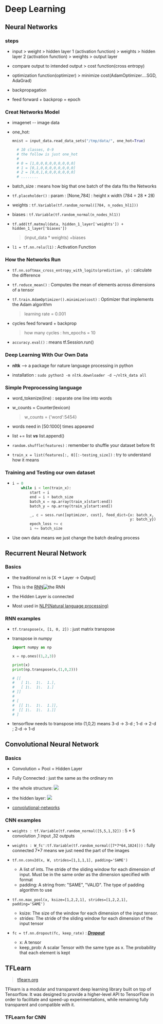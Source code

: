 # Deep Learning

## Neural Networks

### steps

- input > weight > hidden layer 1 (activation function) > weights > hidden layer 2 (activation function) > weights > output layer

- compare output to intended output > cost function(cross entropy)

- optimization function(optimizer) > minimize cost(AdamOptimizer....SGD, AdaGrad)

- backpropagation

- feed forward + backprop = epoch

### Creat Networks Model

- imagenet -- image data
- one_hot:

  ```python
  mnist = input_data.read_data_sets("/tmp/data/", one_hot=True)

    # 10 classes, 0-9
    # the follow is just one_hot
    #
    # 0 = [1,0,0,0,0,0,0,0,0,0]
    # 1 = [0,1,0,0,0,0,0,0,0,0]
    # 2 = [0,0,1,0,0,0,0,0,0,0]
    # ........
  ```

- batch_size : means how big that one batch of the data fits the Networks

- `tf.placeholder()` : param : [None,784] : height x width (784 = 28 * 28)

- weights : `tf.Variable(tf.random_normal([784, n_nodes_hl1]))`

- biases : `tf.Variable(tf.random_normal(n_nodes_hl1))`

- `tf.add(tf.matmul(data, hidden_1_layer['weights']) + hidden_1_layer['biases'])`

  > (input_data * weights) +biases

- `l1 = tf.nn.relu(l1)` : Activation Function

### How the Networks Run

- `tf.nn.softmax_cross_entropy_with_logits(prediction, y)` : calculate the difference

- `tf.reduce_mean()` : Computes the mean of elements across dimensions of a tensor

- `tf.train.AdamOptimizer().minimize(cost)` : Optimizer that implements the Adam algorithm

  > learning rate = 0.001

- cycles feed forward + backprop

  > how many cycles : hm_epochs = 10

- `accuracy.eval()` : means tf.Session.run()

### Deep Learning With Our Own Data

- **nltk** --> a package for nature language processing in python

- installation : `sudo python3 -m nltk.downloader -d ~/nltk_data all`

### Simple Preprocessing language

- word_tokenize(line) : separate one line into words

- w_counts = Counter(lexicon)

  > w_counts = {'word':5454}

- words need in [50:1000] times appeared

- list += list **_vs_** list.append()

- `random.shuffle(features)` : remember to shuffle your dataset before fit

- `train_x = list(features[:, 0][:-testing_size])` : try to understand how it means

### Training and Testing our own dataset

- ```python
  i = 0
      while i < len(train_x):
          start = i
          end = i + batch_size
          batch_x = np.array(train_x[start:end])
          batch_y = np.array(train_y[start:end])

          _, c = sess.run([optimizer, cost], feed_dict={x: batch_x,
                                                        y: batch_y})
          epoch_loss += c
          i += batch_size
  ```

- Use own data means we just change the batch dealing process

## Recurrent Neural Network

### Basics

- the traditional nn is [X -> Layer -> Output]

- This is the [RNN](http://blog.csdn.net/heyongluoyao8/article/details/48636251)![the RNN](http://kvitajakub.github.io/img/rnn-unrolled.svg)

- the Hidden Layer is connected

- Most used in [NLP(Natural language processing)](https://en.wikipedia.org/wiki/Natural_language_processing)

### RNN examples

- `tf.transpose(x, [1, 0, 2])` : just matrix transpose

- transpose in numpy

  ```python
  import numpy as np

  x = np.ones((1,2,3))

  print(x)
  print(np.transpose(x,(1,0,2)))

  # [[
  #   [ 1\.  1\.  1.],
  #   [ 1\.  1\.  1.]
  # ]]
  #
  # [
  #  [[ 1\.  1\.  1.]],
  #  [[ 1\.  1\.  1.]]
  # ]
  ```

- tensorflow needs to transpose into (1,0,2) means 3-d -> 3-d ; 1-d -> 2-d ; 2-d -> 1-d

## Convolutional Neural Network

### Basics

- Convolution + Pool = Hidden Layer

- Fully Connected : just the same as the ordinary nn

- the whole structure: ![](http://cs231n.github.io/assets/nn1/neural_net2.jpeg)

- the hidden layer: ![](http://cs231n.github.io/assets/cnn/cnn.jpeg)

- [convolutional-networks](http://cs231n.github.io/convolutional-networks/#overview)

### CNN examples

- `weights : tf.Variable(tf.random_normal([5,5,1,32])` : 5 * 5 convolution ,1 input ,32 outputs
- `weights : W_fc':tf.Variable(tf.random_normal([7*7*64,1024]))` : fully connected 7*7 means we just need the part of the images
- `tf.nn.conv2d(x, W, strides=[1,1,1,1], padding='SAME')`

  - A list of ints. The stride of the sliding window for each dimension of input. Must be in the same order as the dimension specified with format
  - padding: A string from: "SAME", "VALID". The type of padding algorithm to use

- `tf.nn.max_pool(x, ksize=[1,2,2,1], strides=[1,2,2,1], padding='SAME')`

  - ksize: The size of the window for each dimension of the input tensor.
  - strides: The stride of the sliding window for each dimension of the input tensor

- `fc = tf.nn.dropout(fc, keep_rate)` : **_[Dropout](https://en.wikipedia.org/wiki/Convolutional_neural_network#Dropout)_**

  - x: A tensor
  - keep_prob: A scalar Tensor with the same type as x. The probability that each element is kept

## TFLearn

> [tflearn.org](https://tflearn.org)

TFlearn is a modular and transparent deep learning library built on top of Tensorflow. It was designed to provide a higher-level API to TensorFlow in order to facilitate and speed-up experimentations, while remaining fully transparent and compatible with it.

### TFLearn for CNN
